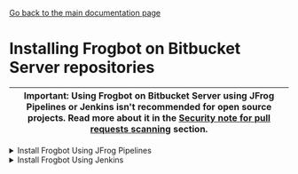 [Go back to the main documentation page](https://github.com/jfrog/frogbot)

# Installing Frogbot on Bitbucket Server repositories

| Important: Using Frogbot on Bitbucket Server using JFrog Pipelines or Jenkins isn't recommended for open source projects. Read more about it in the [Security note for pull requests scanning](../README.md#-security-note-for-pull-requests-scanning) section. |
| -------------------------------------------------------------------------------------------------------------------------------------------------------------------------------------------------------------------- |

   <details>
      <summary>Install Frogbot Using JFrog Pipelines</summary>

   * Make sure you have the connection details of your JFrog environment. 
   * Save the JFrog connection details as a [JFrog Platform Access Token Integration](https://www.jfrog.com/confluence/display/JFROG/JFrog+Platform+Access+Token+Integration)
      named **jfrogPlatform**. 
   * Save your Bitbucket access token in a [Bitbucket Server Integration](https://www.jfrog.com/confluence/display/JFROG/Bitbucket+Server+Integration) named
      **gitIntegration**. 
   * Create a **pipelines.yml** file using one of the available [templates](templates/jfrog-pipelines) and push the file to your Frogbot Management Git repository under a directory named `.jfrog-pipelines`. 
   * In the **pipelines.yml**, make sure to set values for all the mandatory variables. 
   * In the **pipelines.yml**, if you're using a Windows agent, modify the code inside the onExecute sections as described in the template comments.

      **Important**
      - Make sure all the build tools that are used to build the project are installed on the build agent.
      </details>
      <details>
         <summary>Install Frogbot Using Jenkins</summary>
     
   - Make sure you have the connection details of your JFrog environment. 
   - Save the JFrog connection details as Credentials in Jenkins with the following Credential IDs: **JF_URL**,
      **JF_USER** and **JF_PASSWORD** (You can also use **JF_XRAY_URL** and **JF_ARTIFACTORY_URL** instead of  **JF_URL**
      and **JF_ACCESS_TOKEN** instead of **JF_USER** and **JF_PASSWORD**). 
   - Save your Bitbucket access token as a Credential in Jenkins with the `FROGBOT_GIT_TOKEN` Credential ID. 
   - Create a Jenkinsfile with the below content under the root of your **Frogbot Management Repository**.
   - In the Jenkinsfile, set the values of all the mandatory variables.
   - In the Jenkinsfile, modify the code inside the `Download Frogbot` and `Scan Pull Requests` according to the Jenkins agent operating system.
   - Create a Pipeline job in Jenkins pointing to the Jenkinsfile in your **Frogbot Management Repository**.

   ```groovy
   // Run the job every 5 minutes 
   CRON_SETTINGS = '''*/5 * * * *'''
   
   pipeline {
       agent any
   
       triggers {
           cron(CRON_SETTINGS)
       }
   
       environment {   
            // [Mandatory]
            // JFrog platform URL (This functionality requires version 3.29.0 or above of Xray)
            JF_URL= credentials("JF_URL")
            
            // [Mandatory if JF_USER and JF_PASSWORD are not provided]
            // JFrog access token with 'read' permissions for Xray
            JF_ACCESS_TOKEN= credentials("JF_ACCESS_TOKEN")
            
            // [Mandatory if JF_ACCESS_TOKEN is not provided]
            // JFrog user and password with 'read' permissions for Xray
            // JF_USER= credentials("JF_USER")
            // JF_PASSWORD= credentials("JF_PASSWORD")
            
            // [Mandatory]
            // Bitbucket access token with the write repository permissions 
            JF_GIT_TOKEN= credentials("FROGBOT_GIT_TOKEN")
            JF_GIT_PROVIDER= "bitbucketServer"
            
            // [Mandatory]
            // Username of the Bitbucket account
            JF_GIT_USERNAME= ""
            
            // [Mandatory]
            // Bitbucket project namespace
            JF_GIT_OWNER= ""
            
            // [Mandatory]
            // API endpoint to Bitbucket server
            JF_GIT_API_ENDPOINT= ""
            
            // [Optional]
            // If the machine that runs Frogbot has no access to the internet, set the name of a remote repository 
            // in Artifactory, which proxies https://releases.jfrog.io/artifactory
            // The 'frogbot' executable and other tools it needs will be downloaded through this repository.
            // JF_RELEASES_REPO= ""
            
            
            
            
            //////////////////////////////////////////////////////////////////////////
            //   If your project uses a 'frogbot-config.yml' file, you can define   //
            //   the following variables inside the file, instead of here.          //
            //////////////////////////////////////////////////////////////////////////
            
            // [Mandatory if the two conditions below are met]
            // 1. The project uses npm, yarn 2, NuGet or .NET to download its dependencies
            // 2. The `installCommand` variable isn't set in your frogbot-config.yml file.
            //
            // The command that installs the project dependencies (e.g "npm i", "nuget restore" or "dotnet restore")
            JF_INSTALL_DEPS_CMD= ""
            
            // [Optional, default: "."]
            // Relative path to the root of the project in the Git repository
            // JF_WORKING_DIR= path/to/project/dir
                
            // [Optional]
            // Xray Watches. Learn more about them here: https://www.jfrog.com/confluence/display/JFROG/Configuring+Xray+Watches
            // JF_WATCHES= <watch-1>,<watch-2>...<watch-n>
                
            // [Optional]
            // JFrog project. Learn more about it here: https://www.jfrog.com/confluence/display/JFROG/Projects
            // JF_PROJECT= <project-key>
                
            // [Optional, default: "FALSE"]
            // Displays all existing vulnerabilities, including the ones that were added by the pull request.
            // JF_INCLUDE_ALL_VULNERABILITIES= "TRUE"
                
            // [Optional, default: "TRUE"]
            // Fails the Frogbot task if any security issue is found.
            // JF_FAIL= "FALSE"
     
            // [Optional, default: "TRUE"]
            // Relative path to a Pip requirements.txt file. If not set, the python project's dependencies are determined and scanned using the project setup.py file.
            // JF_REQUIREMENTS_FILE= ""
  
            // [Optional, Default: "TRUE"]
            // Use Gradle wrapper.
            // JF_USE_WRAPPER= "FALSE"
            
            // [Optional]
            // Frogbot will download the project dependencies if they're not cached locally. To download the
            // dependencies from a virtual repository in Artifactory, set the name of of the repository. There's no
            // need to set this value, if it is set in the frogbot-config.yml file.
            // JF_DEPS_REPO= ""
       }
      
       stages {
             stage('Download Frogbot') {
                 steps {
                     // For Linux / MacOS runner:
                     sh """ curl -fLg "https://releases.jfrog.io/artifactory/frogbot/v2/[RELEASE]/getFrogbot.sh" | sh"""
      
                     // For Windows runner:
                     // powershell """iwr https://releases.jfrog.io/artifactory/frogbot/v2/[RELEASE]/frogbot-windows-amd64/frogbot.exe -OutFile .\frogbot.exe"""
                  }
              }
      
              stage('Scan Pull Requests') {
                  steps {
                      sh "./frogbot scan-pull-requests"
      
                      // For Windows runner:
                      // powershell """.\frogbot.exe scan-pull-requests"""
                  }
              }
      
               stage('Scan and Fix Repos') {
                  steps {
                      sh "./frogbot scan-and-fix-repos"
      
                      // For Windows runner:
                      // powershell """.\frogbot.exe scan-and-fix-repos"""
                  }
              }
         }
   }
   ```
     
      **Important**

   - Make sure that either **JF_USER** and **JF_PASSWORD** or **JF_ACCESS_TOKEN** are set in the Jenkinsfile, but not both.
   - Make sure that all the build tools that are used to build the project are installed on the Jenkins agent.

      </details>

  </details>


